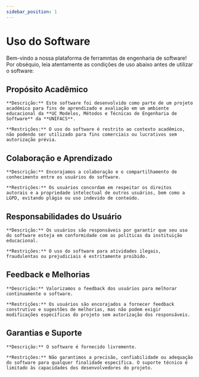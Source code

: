 ```yaml
---
sidebar_position: 1
---
```


# Uso do Software


Bem-vindo a nossa plataforma de ferramntas de engenharia de software! Por obséquio, leia atentamente as condições de uso abaixo antes de utilizar o software:

## Propósito Acadêmico

    **Descrição:** Este software foi desenvolvido como parte de um projeto acadêmico para fins de aprendizado e avaliação em um ambiente educacional da **UC Modelos, Métodos e Técnicas de Engenharia de Software** da **UNIFACS**.

    **Restrições:** O uso do software é restrito ao contexto acadêmico, não podendo ser utilizado para fins comerciais ou lucrativos sem autorização prévia.

## Colaboração e Aprendizado

    **Descrição:** Encorajamos a colaboração e o compartilhamento de conhecimento entre os usuários do software.

    **Restrições:** Os usuários concordam em respeitar os direitos autorais e a propriedade intelectual de outros usuários, bem como a LGPD, evitando plágio ou uso indevido de conteúdo.

## Responsabilidades do Usuário

    **Descrição:** Os usuários são responsáveis por garantir que seu uso do software esteja em conformidade com as políticas da instituição educacional.

    **Restrições:** O uso do software para atividades ilegais, fraudulentas ou prejudiciais é estritamente proibido.

## Feedback e Melhorias

    **Descrição:** Valorizamos o feedback dos usuários para melhorar continuamente o software.

    **Restrições:** Os usuários são encorajados a fornecer feedback construtivo e sugestões de melhorias, mas não podem exigir modificações específicas do projeto sem autorização dos responsáveis.

## Garantias e Suporte

    **Descrição:** O software é fornecido livremente.

    **Restrições:** Não garantimos a precisão, confiabilidade ou adequação do software para qualquer finalidade específica. O suporte técnico é limitado às capacidades dos desenvolvedores do projeto.